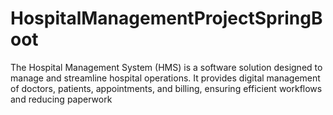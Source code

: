 # HospitalManagementProjectSpringBoot
The Hospital Management System (HMS) is a software solution designed to manage and streamline hospital operations. It provides digital management of doctors, patients, appointments, and billing, ensuring efficient workflows and reducing paperwork
